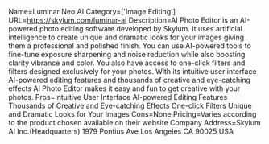 Name=Luminar Neo AI
Category=['Image Editing']
URL=https://skylum.com/luminar-ai
Description=AI Photo Editor is an AI-powered photo editing software developed by Skylum. It uses artificial intelligence to create unique and dramatic looks for your images giving them a professional and polished finish. You can use AI-powered tools to fine-tune exposure sharpening and noise reduction while also boosting clarity vibrance and color. You also have access to one-click filters and filters designed exclusively for your photos. With its intuitive user interface AI-powered editing features and thousands of creative and eye-catching effects AI Photo Editor makes it easy and fun to get creative with your photos.
Pros=Intuitive User Interface AI-powered Editing Features Thousands of Creative and Eye-catching Effects One-click Filters Unique and Dramatic Looks for Your Images
Cons=None
Pricing=Varies according to the product chosen available on their website
Company Address=Skylum AI Inc.(Headquarters) 1979 Pontius Ave Los Angeles CA 90025 USA
